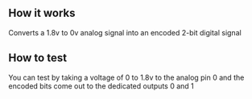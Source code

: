 <!---
This file is used to generate your project datasheet. Please fill in the information below and delete any unused
sections.

You can also include images in this folder and reference them in the markdown. Each image must be less than
512 kb in size, and the combined size of all images must be less than 1 MB.
-->

## How it works
Converts a 1.8v to 0v analog signal into an encoded 2-bit digital signal

## How to test
You can test by taking a voltage of 0 to 1.8v to the analog pin 0 and the encoded bits come out to the dedicated outputs 0 and 1